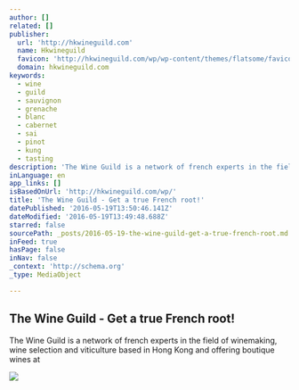 ```yaml
---
author: []
related: []
publisher:
  url: 'http://hkwineguild.com'
  name: Hkwineguild
  favicon: 'http://hkwineguild.com/wp/wp-content/themes/flatsome/favicon.png'
  domain: hkwineguild.com
keywords:
  - wine
  - guild
  - sauvignon
  - grenache
  - blanc
  - cabernet
  - sai
  - pinot
  - kung
  - tasting
description: 'The Wine Guild is a network of french experts in the field of winemaking, wine selection and viticulture based in Hong Kong and offering boutique wines at'
inLanguage: en
app_links: []
isBasedOnUrl: 'http://hkwineguild.com/wp/'
title: 'The Wine Guild - Get a true French root!'
datePublished: '2016-05-19T13:50:46.141Z'
dateModified: '2016-05-19T13:49:48.688Z'
starred: false
sourcePath: _posts/2016-05-19-the-wine-guild-get-a-true-french-root.md
inFeed: true
hasPage: false
inNav: false
_context: 'http://schema.org'
_type: MediaObject

---
```

<article style=""><h1>The Wine Guild - Get a true French root!</h1><p>The Wine Guild is a network of french experts in the field of winemaking, wine selection and viticulture based in Hong Kong and offering boutique wines at</p><img src="http://hkwineguild.com/wp/wp-content/uploads/2014/02/vineyard-fr.jpg" /></article>